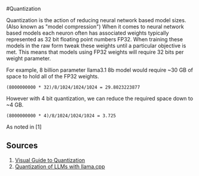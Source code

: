 #Quantization

Quantization is the action of reducing neural network based model sizes. (Also known as "model compression")
When it comes to neural network based models each neuron often has associated weights typically represented as 32 bit floating point numbers FP32.
When training these models in the raw form tweak these weights until a particular objective is met.
This means that models using FP32 weights will require 32 bits per weight parameter.

For example, 8 billion parameter llama3.1 8b model would require ~30 GB of space to hold all of the FP32 weights.

```
(8000000000 * 32)/8/1024/1024/1024 = 29.8023223877
```

However with 4 bit quantization, we can reduce the required space down to  ~4 GB.

```
(8000000000 * 4)/8/1024/1024/1024 = 3.725
```

As noted in [1] 

## Sources
 1. [Visual Guide to Quantization](https://www.maartengrootendorst.com/blog/quantization/)
 2. [Quantization of LLMs with llama.cpp](https://medium.com/@ingridwickstevens/quantization-of-llms-with-llama-cpp-9bbf59deda35)
